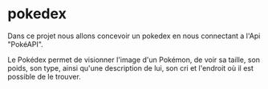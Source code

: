 # pokedex

Dans ce projet nous allons concevoir un pokedex en nous connectant a l'Api "PokéAPI".

Le Pokédex permet de visionner l'image d'un Pokémon, de voir sa taille, son poids, son type, ainsi qu'une description de lui, son cri et l'endroit où il est possible de le trouver.

